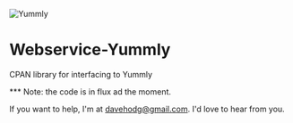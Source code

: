 ![Yummly](https://github.com/davehodg/Yummly/actions/workflows/linux.yml/badge.svg)


Webservice-Yummly
=================

CPAN library for interfacing to Yummly

*** Note: the code is in flux ad the moment.

If you want to help, I'm at davehodg@gmail.com. I'd love to hear from you.



